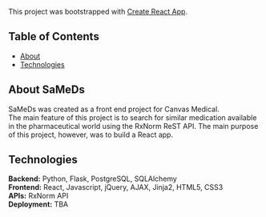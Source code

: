 This project was bootstrapped with [Create React App](https://github.com/facebookincubator/create-react-app).

## Table of Contents
* [About](#about)
* [Technologies](#technologies)


## <a name="about"></a>About SaMeDs
SaMeDs was created as a front end project for Canvas Medical. <br>
The main feature of this project is to search for similar medication available in the pharmaceutical world using the RxNorm ReST API. The main purpose of this project, however, was to build a React app. 

## <a name="technologies"></a>Technologies
__Backend:__ Python, Flask, PostgreSQL, SQLAlchemy<br>
__Frontend:__ React, Javascript, jQuery, AJAX, Jinja2, HTML5, CSS3<br>
__APIs:__ RxNorm API<br>
__Deployment:__ TBA<br>
